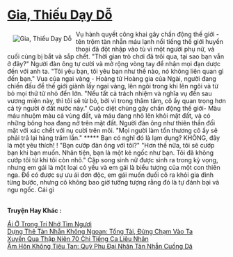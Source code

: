 <a href="https://truyentiki.com/gia-thieu-day-do.30734/" title="Gia, Thiếu Dạy Dỗ"><h1>Gia, Thiếu Dạy Dỗ</h1></a><div style="display:table"><img align="right" style="float: left; padding: 10px;" src="https://truyentiki.com/a/img/str/src/30734.jpg" alt="Gia, Thiếu Dạy Dỗ">Vụ hành quyết công khai gây chấn động thế giới - tên trộm tàn nhẫn máu lạnh nổi tiếng thế giới huyền thoại đã đột nhập vào tù vì một người phụ nữ, và cuối cùng bị bắt và sắp chết. "Thời gian trò chơi đã trôi qua, tại sao bạn vẫn ở đây?" Người đàn ông tự cười và mở rộng vòng tay để nhận mọi đạn dược đến với anh ta. "Tôi yêu bạn, tôi yêu bạn như thế nào, nó không liên quan gì đến bạn." Vua của ngai vàng - Hoàng tử Hoàng gia của Ngài, người đang chiến đấu để thế giới giành lấy ngai vàng, lên ngôi trong khi lên ngôi và từ bỏ mọi thứ từ nhỏ đến lớn. "Nếu tất cả trách nhiệm và nghĩa vụ đến sau vương miện này, thì tôi sẽ từ bỏ, bởi vì trong thâm tâm, cô ấy quan trọng hơn cả tỷ người ở đất nước này." Cuộc diệt chủng gây chấn động thế giới- Màu máu nhuộm màu cả vùng đất, và máu đang nhô lên khỏi mặt đất, và có những bông hoa đang nở trên mặt đất. Người đàn ông như thiên thần đối mặt với xác chết với nụ cười trên môi. "Mọi người làm tổn thương cô ấy sẽ phải trả lại hàng trăm lần." ***** Bạn có nghĩ đó là lạm dụng? KHÔNG, đây là một yêu thích! ! "Bạn cướp đàn ông với tôi?" "Hơn thế nữa, tôi sẽ cướp bạn khi bạn muốn. Nhân tiện, bạn là một kẻ ngốc như bạn. Tôi đã không cướp tôi từ khi tôi còn nhỏ." Cặp song sinh nữ được sinh ra trong kỳ vọng, nhưng em gái là một loại cỏ yếu và em gái là biểu tượng của một con thiên nga. Để có được sự ưu ái đơn độc, em gái muốn đuổi cô ra khỏi gia đình từng bước, nhưng cô không bao giờ tưởng tượng rằng đó là tự đánh bại và ngu ngốc. Cái gì</div><p><br><b>Truyện Hay Khác :</b></p><a href="https://truyentiki.com/ai-o-trong-tri-nho-tim-nguoi.30733/" alt="Ái Ở Trong Trí Nhớ Tìm Ngươi">Ái Ở Trong Trí Nhớ Tìm Ngươi</a><br/><a href="https://github.com/nownovels/top500/tree/master/truyenhay/33601/" alt="Dựng Thê Tàn Nhẫn Không Ngoan: Tổng Tài, Đừng Chạm Vào Ta">Dựng Thê Tàn Nhẫn Không Ngoan: Tổng Tài, Đừng Chạm Vào Ta</a><br/><a href="https://truyentiki.wordpress.com/2020/06/08/xuyen-qua-thap-nien-70-chi-tieng-ca-lieu-nhan/" alt="Xuyên Qua Thập Niên 70 Chi Tiếng Ca Liêu Nhân">Xuyên Qua Thập Niên 70 Chi Tiếng Ca Liêu Nhân</a><br/><a href="https://truyentiki.wordpress.com/2020/06/08/am-hon-khong-tieu-tan-quy-phu-dai-nhan-tan-nhan-cuong-da/" alt="Âm Hôn Không Tiêu Tan: Quỷ Phu Đại Nhân Tàn Nhẫn Cuồng Dã">Âm Hôn Không Tiêu Tan: Quỷ Phu Đại Nhân Tàn Nhẫn Cuồng Dã</a><br/>